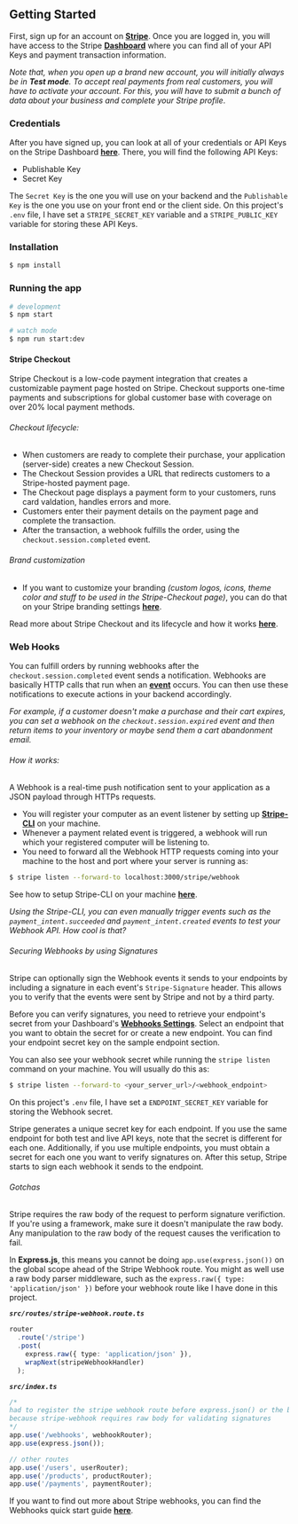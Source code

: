 ## Getting Started
First, sign up for an account on **<a href="https://dashboard.stripe.com/register" target="_blank" title="Stripe Signup Page">Stripe</a>**. Once you are logged in, you will have access to the Stripe **<a href="https://dashboard.stripe.com" target="_blank" title="Stripe Dashboard">Dashboard</a>** where you can find all of your API Keys and payment transaction information.

*Note that, when you open up a brand new account, you will initially always be in **Test mode**. To accept real payments from real customers, you will have to activate your account. For this, you will have to submit a bunch of data about your business and complete your Stripe profile*.


### Credentials
After you have signed up, you can look at all of your credentials or API Keys on the Stripe Dashboard **<a href="https://dashboard.stripe.com/test/apikeys" target="_blank" title="Stripe API Keys">here</a>**. There, you will find the following API Keys:
- Publishable Key
- Secret Key

The ```Secret Key``` is the one you will use on your backend and the ```Publishable Key``` is the one you use on your front end or the client side.
On this project's ```.env``` file, I have set a ```STRIPE_SECRET_KEY``` variable and a ```STRIPE_PUBLIC_KEY``` variable for storing these API Keys.

### Installation
```bash
$ npm install
```

### Running the app

```bash
# development
$ npm start

# watch mode
$ npm run start:dev
```

#### Stripe Checkout
Stripe Checkout is a low-code payment integration that creates a customizable payment page hosted on Stripe.
Checkout supports one-time payments and subscriptions for global customer base with coverage on over 20% local payment methods.

###### Checkout lifecycle:
- When customers are ready to complete their purchase, your application (server-side) creates a new Checkout Session.
- The Checkout Session provides a URL that redirects customers to a Stripe-hosted payment page.
- The Checkout page displays a payment form to your customers, runs card valdation, handles errors and more.
- Customers enter their payment details on the payment page and complete the transaction.
- After the transaction, a webhook fulfills the order, using the    ```checkout.session.completed``` event.

###### Brand customization
- If you want to customize your branding *(custom logos, icons, theme color and stuff to be used in the Stripe-Checkout page)*, you can do that on your Stripe branding settings **<a href="https://dashboard.stripe.com/settings/branding" target="_blank" title="Stripe Brand Customization">here</a>**.

Read more about Stripe Checkout and its lifecycle and how it works **<a href="https://stripe.com/docs/payments/checkout" target="_blank" title="Stripe Checkout Docs">here</a>**.

### Web Hooks
You can fulfill orders by running webhooks after the ```checkout.session.completed``` event sends a notification. Webhooks are basically HTTP calls that run when an **<a href="https://stripe.com/docs/api/events" target="_blank" title="Stripe Checkout Docs">event</a>** occurs. You can then use these notifications to execute actions in your backend accordingly.

*For example, if a customer doesn't make a purchase and their cart expires, you can set a webhook on the ```checkout.session.expired``` event and then return items to your inventory or maybe send them a cart abandonment email.*

###### How it works:
A Webhook is a real-time push notification sent to your application as a JSON payload through HTTPs requests.
- You will register your computer as an event listener by setting up **<a href="https://stripe.com/docs/stripe-cli" target="_blank" title="Stripe CLI Docs">Stripe-CLI</a>** on your machine. 
- Whenever a payment related event is triggered, a webhook will run which your registered computer will be listening to.
- You need to forward all the Webhook HTTP requests coming into your machine to the host and port where your server is running as:
```sh
$ stripe listen --forward-to localhost:3000/stripe/webhook
```

See how to setup Stripe-CLI on your machine **<a href="https://stripe.com/docs/stripe-cli" target="_blank" title="Stripe CLI Setup">here</a>**.

*Using the Stripe-CLI, you can even manually trigger events such as the ```payment_intent.succeeded``` and ```payment_intent.created``` events to test your Webhook API. How cool is that?*

###### Securing Webhooks by using Signatures
Stripe can optionally sign the Webhook events it sends to your endpoints by including a signature in each event's ```Stripe-Signature``` header. This allows you to verify that the events were sent by Stripe and not by a third party.

Before you can verify signatures, you need to retrieve your endpoint's secret from your Dashboard's **<a href="https://dashboard.stripe.com/test/webhooks" target="_blank" title="Stripe Webhooks Dashboard">Webhooks Settings</a>**. Select an endpoint that you want to obtain the secret for or create a new endpoint. You can find your endpoint secret key on the sample endpoint section.

You can also see your webhook secret while running the ```stripe listen``` command on your machine. 
You will usually do this as:
```sh
$ stripe listen --forward-to <your_server_url>/<webhook_endpoint>
```
On this project's ```.env``` file, I have set a ```ENDPOINT_SECRET_KEY``` variable for storing the Webhook secret.

Stripe generates a unique secret key for each endpoint. If you use the same endpoint for both test and live API keys, note that the secret is different for each one. Additionally, if you use multiple endpoints, you must obtain a secret for each one you want to verify signatures on. After this setup, Stripe starts to sign each webhook it sends to the endpoint.

###### Gotchas
Stripe requires the raw body of the request to perform signature verifiction. If you're using a framework, make sure it doesn't manipulate the raw body. Any manipulation to the raw body of the request causes the verification to fail.

In **Express.js**, this means you cannot be doing ```app.use(express.json())``` on the global scope ahead of the Stripe Webhook route. 
You might as well use a raw body parser middleware, such as the ```express.raw({ type: 'application/json' })``` before your webhook route like I have done in this project.

***`src/routes/stripe-webhook.route.ts`***
```ts
router
  .route('/stripe')
  .post(
    express.raw({ type: 'application/json' }),
    wrapNext(stripeWebhookHandler)
  );
```

***`src/index.ts`***
```ts
/* 
had to register the stripe webhook route before express.json() or the bodyParser 
because stripe-webhook requires raw body for validating signatures
*/
app.use('/webhooks', webhookRouter);
app.use(express.json());

// other routes
app.use('/users', userRouter);
app.use('/products', productRouter);
app.use('/payments', paymentRouter);
```

If you want to find out more about Stripe webhooks, you can find the Webhooks quick start guide **<a href="https://stripe.com/docs/webhooks/quickstart" target="_blank" title="Stripe Webhooks Quick Start">here</a>**.